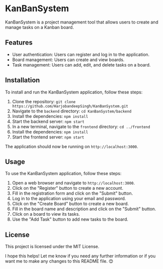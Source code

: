 

# KanBanSystem

KanBanSystem is a project management tool that allows users to create and manage tasks on a Kanban board.

## Features

- User authentication: Users can register and log in to the application.
- Board management: Users can create and view boards.
- Task management: Users can add, edit, and delete tasks on a board.

## Installation

To install and run the KanBanSystem application, follow these steps:

1. Clone the repository: `git clone https://github.com/HarjobandeepSingh/KanBanSystem.git`
2. Navigate to the `backend` directory: `cd KanBanSystem/backend`
3. Install the dependencies: `npm install`
4. Start the backend server: `npm start`
5. In a new terminal, navigate to the `frontend` directory: `cd ../frontend`
6. Install the dependencies: `npm install`
7. Start the frontend server: `npm start`

The application should now be running on `http://localhost:3000`.

## Usage

To use the KanBanSystem application, follow these steps:

1. Open a web browser and navigate to `http://localhost:3000`.
2. Click on the "Register" button to create a new account.
3. Fill in the registration form and click on the "Submit" button.
4. Log in to the application using your email and password.
5. Click on the "Create Board" button to create a new board.
6. Fill in the board name and description and click on the "Submit" button.
7. Click on a board to view its tasks.
8. Use the "Add Task" button to add new tasks to the board.

## License

This project is licensed under the MIT License.

I hope this helps! Let me know if you need any further information or if you want me to make any changes to this README file. 😊
